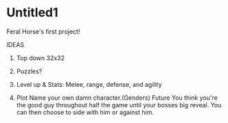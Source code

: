 # Untitled1
Feral Horse's first project!

IDEAS
1. Top down
    32x32

2. Puzzles?

3. Level up & Stats: Melee, range, defense, and agility

4. Plot
    Name your own damn character.(Genders)
    Future
    You think you're the good guy throughout half the game until your bosses big reveal. You can then choose to side with him or     against him.
    

